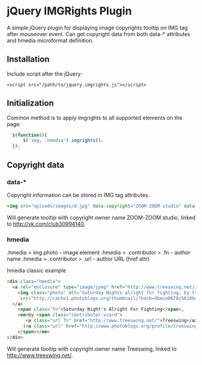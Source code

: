 # jQuery IMGRights Plugin

A simple jQuery plugin for displaying image copyrights tooltip on IMG tag after
mouseover event. Can get copyright data from both data-* attributes and hmedia 
microformat definition.

## Installation

Include script after the jQuery:

    <script src="/path/to/jquery.imgrights.js"></script>
    
## Initialization

Common method is to apply imgrights to all supported elements on the page:
```javascript
  $(function(){ 
      $('img, .hmedia').imgrights(); 
  });
```

## Copyright data
          
### data-*
       
Copyright information can be stored in IMG tag attributes.
```html
<img src="uploads/images/d.jpg" data-copyright="ZOOM-ZOOM studio" data-copyright-url="http://vk.com/club30994140">
```
Will generate tooltip with copyright owner name ZOOM-ZOOM studio, linked to http://vk.com/club30994140.

### hmedia

.hmedia > img.photo - image element
.hmedia > .contributor > .fn - author name
.hmedia > .contributor > .url - author URL (href attr)

hmedia classic example
```html
<div class="hmedia">
  <a rel="enclosure" type="image/jpeg" href="http://www.treeswing.net/index.php?showimage=355">
    <img class="photo" alt="Saturday Nights alright for fighting, by treeswing" 
     src="http://cache1.photoblogs.org/thumbnail/?hash=9bece0678c5610bd4b631d9037286df7&size=450"/>
  </a>
    <span class="fn">Saturday Night's Alright For Fighting</span>, 
    <em>by <span class="contributor vcard">
       <a class="url fn" href="http://www.treeswing.net/">Treeswing</a> 
      (<a class="url" href="http://www.photoblogs.org/profile/treeswing.net/">profile</a>)
    </span></em>
</div>
```
Will generate tooltip with copyright owner name Treeswing, linked to http://www.treeswing.net/. 





